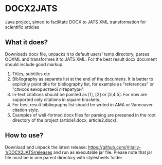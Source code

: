 # DOCX2JATS
Java project, aimed to facilitate DOCX to JATS XML transformation for scientific articles

## What it does?
Downloads docx file, unpacks it to default users' temp directory, parses OOXML and transformes it to JATS XML. For the best result docx document should include good markup: 
1. Titles, subtitles etc  
2. Bibliography as separete list at the end of the documens. It is better to explicitly point title for bibliography list, for example as "references" or "список використаної літератури".
3. In-text citations should be pointed as [1], [2] or [3,4,5]. For now are supported only citations in square brackets.
4. For best result bibliography list should be writed in AMA or Vancouver citation style.
5. Examples of well-formed docx files for parsing are presened in the root directory of the project (article1.docx, article2.docx).

## How to use?
Download and unpack the latest release: https://github.com/Vitaliy-1/DOCX2JATS/releases and
run as executable jar file. Please note that jar file must be in one parent directory with stylesheets folder
